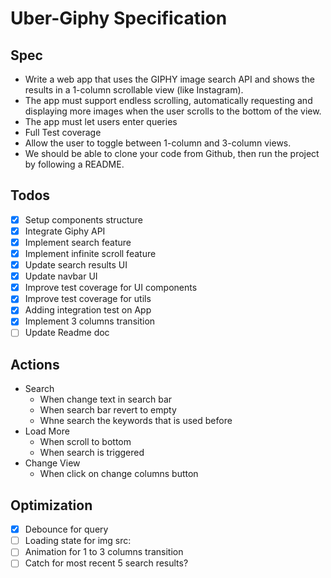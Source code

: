# Uber-Giphy Specification
## Spec
- Write a web app that uses the GIPHY image search API and shows the results in a
1-column scrollable view (like Instagram).
- The app must support endless scrolling, automatically requesting and displaying
more images when the user scrolls to the bottom of the view.
- The app must let users enter queries
- Full Test coverage
- Allow the user to toggle between 1-column and 3-column views.
- We should be able to clone your code from Github, then run the project by following
a README.

## Todos
- [x] Setup components structure
- [x] Integrate Giphy API
- [x] Implement search feature
- [x] Implement infinite scroll feature
- [x] Update search results UI
- [x] Update navbar UI
- [x] Improve test coverage for UI components
- [x] Improve test coverage for utils
- [x] Adding integration test on App
- [x] Implement 3 columns transition
- [ ] Update Readme doc

## Actions
- Search
  - When change text in search bar
  - When search bar revert to empty
  - Whne search the keywords that is used before
- Load More
  - When scroll to bottom
  - When search is triggered
- Change View
  - When click on change columns button


## Optimization
- [x] Debounce for query
- [ ] Loading state for img src:
- [ ] Animation for 1 to 3 columns transition
- [ ] Catch for most recent 5 search results?
